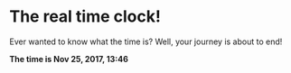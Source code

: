 # The real time clock!

Ever wanted to know what the time is? Well, your journey is about to end!

**The time is Nov 25, 2017, 13:46**